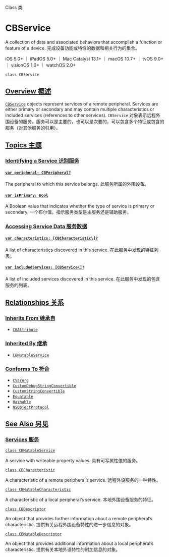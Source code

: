 Class 类

# CBService

A collection of data and associated behaviors that accomplish a function or feature of a device.
完成设备功能或特性的数据和相关行为的集合。

iOS 5.0+ ｜ iPadOS 5.0+ ｜ Mac Catalyst 13.1+ ｜ macOS 10.7+ ｜ tvOS 9.0+ ｜ visionOS 1.0+ ｜ watchOS 2.0+ 

```
class CBService
```



## [Overview 概述](https://developer.apple.com/documentation/corebluetooth/cbservice#overview)

[`CBService`](https://developer.apple.com/documentation/corebluetooth/cbservice) objects represent services of a remote peripheral. Services are either primary or secondary and may contain multiple characteristics or included services (references to other services).
`CBService` 对象表示远程外围设备的服务。服务可以是主要的，也可以是次要的，可以包含多个特征或包含的服务（对其他服务的引用）。



## [Topics 主题](https://developer.apple.com/documentation/corebluetooth/cbservice#topics)

### [Identifying a Service 识别服务](https://developer.apple.com/documentation/corebluetooth/cbservice#Identifying-a-Service)

#### [`var peripheral: CBPeripheral?`](https://developer.apple.com/documentation/corebluetooth/cbservice/peripheral)

The peripheral to which this service belongs.
此服务所属的外围设备。



#### [`var isPrimary: Bool`](https://developer.apple.com/documentation/corebluetooth/cbservice/isprimary)

A Boolean value that indicates whether the type of service is primary or secondary.
一个布尔值，指示服务类型是主服务还是辅助服务。



### [Accessing Service Data 服务数据](https://developer.apple.com/documentation/corebluetooth/cbservice#Accessing-Service-Data)

#### [`var characteristics: [CBCharacteristic\]?`](https://developer.apple.com/documentation/corebluetooth/cbservice/characteristics)

A list of characteristics discovered in this service.
在此服务中发现的特征列表。



#### [`var includedServices: [CBService\]?`](https://developer.apple.com/documentation/corebluetooth/cbservice/includedservices)

A list of included services discovered in this service.
在此服务中发现的包含服务的列表。



## [Relationships 关系](https://developer.apple.com/documentation/corebluetooth/cbservice#relationships)

### [Inherits From 继承自](https://developer.apple.com/documentation/corebluetooth/cbservice#inherits-from)

- [`CBAttribute`](https://developer.apple.com/documentation/corebluetooth/cbattribute)



### [Inherited By 继承](https://developer.apple.com/documentation/corebluetooth/cbservice#inherited-by)

- [`CBMutableService`](https://developer.apple.com/documentation/corebluetooth/cbmutableservice)



### [Conforms To 符合](https://developer.apple.com/documentation/corebluetooth/cbservice#conforms-to)

- [`CVarArg`](https://developer.apple.com/documentation/Swift/CVarArg)
- [`CustomDebugStringConvertible`](https://developer.apple.com/documentation/Swift/CustomDebugStringConvertible)
- [`CustomStringConvertible`](https://developer.apple.com/documentation/Swift/CustomStringConvertible)
- [`Equatable`](https://developer.apple.com/documentation/Swift/Equatable)
- [`Hashable`](https://developer.apple.com/documentation/Swift/Hashable)
- [`NSObjectProtocol`](https://developer.apple.com/documentation/objectivec/nsobjectprotocol)



## [See Also 另见](https://developer.apple.com/documentation/corebluetooth/cbservice#see-also)

### [Services 服务](https://developer.apple.com/documentation/corebluetooth/cbservice#Services)

[`class CBMutableService`](https://developer.apple.com/documentation/corebluetooth/cbmutableservice)

A service with writeable property values.
具有可写属性值的服务。

[`class CBCharacteristic`](https://developer.apple.com/documentation/corebluetooth/cbcharacteristic)

A characteristic of a remote peripheral’s service.
远程外设服务的一种特性。

[`class CBMutableCharacteristic`](https://developer.apple.com/documentation/corebluetooth/cbmutablecharacteristic)

A characteristic of a local peripheral’s service.
本地外围设备服务的特征。

[`class CBDescriptor`](https://developer.apple.com/documentation/corebluetooth/cbdescriptor)

An object that provides further information about a remote peripheral’s characteristic.
提供有关远程外围设备特性的进一步信息的对象。

[`class CBMutableDescriptor`](https://developer.apple.com/documentation/corebluetooth/cbmutabledescriptor)

An object that provides additional information about a local peripheral’s characteristic.
提供有关本地外设特性的附加信息的对象。
